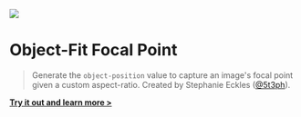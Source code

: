 ![](https://objectfit-focalpoint.netlify.app/img/object-fit-focal-point.png)

# Object-Fit Focal Point

> Generate the `object-position` value to capture an image's focal point given a custom aspect-ratio. Created by Stephanie Eckles ([@5t3ph](https://twitter.com/5t3ph)).

**[Try it out and learn more >](https://objectfit-focalpoint.netlify.app/)**
